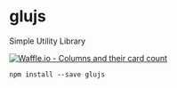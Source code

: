 # glujs
Simple Utility Library

[![Waffle.io - Columns and their card count](https://badge.waffle.io/garritfra/glujs.svg?columns=all)](https://waffle.io/garritfra/glujs)

```
npm install --save glujs
```
